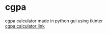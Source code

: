 # cgpa
cgpa calculator made in python gui using tkinter
<br>
<a href="cgpa.py">cgpa calculator link</a>
